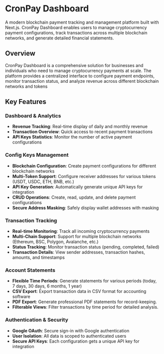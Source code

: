 # CronPay Dashboard

A modern blockchain payment tracking and management platform built with Next.js. CronPay Dashboard enables users to manage cryptocurrency payment configurations, track transactions across multiple blockchain networks, and generate detailed financial statements.

## Overview

CronPay Dashboard is a comprehensive solution for businesses and individuals who need to manage cryptocurrency payments at scale. The platform provides a centralized interface to configure payment endpoints, monitor transaction status, and analyze revenue across different blockchain networks and tokens

## Key Features

### Dashboard & Analytics
- **Revenue Tracking**: Real-time display of daily and monthly revenue
- **Transaction Overview**: Quick access to recent payment transactions
- **API Keys Statistics**: Monitor the number of active payment configurations

### Config Keys Management
- **Blockchain Configuration**: Create payment configurations for different blockchain networks
- **Multi-Token Support**: Configure receiver addresses for various tokens (USDT, USDC, ETH, BNB, etc.)
- **API Key Generation**: Automatically generate unique API keys for integration
- **CRUD Operations**: Create, read, update, and delete payment configurations
- **Secure Address Masking**: Safely display wallet addresses with masking

### Transaction Tracking
- **Real-time Monitoring**: Track all incoming cryptocurrency payments
- **Multi-Chain Support**: Support for multiple blockchain networks (Ethereum, BSC, Polygon, Avalanche, etc.)
- **Status Tracking**: Monitor transaction status (pending, completed, failed)
- **Transaction Details**: View sender addresses, transaction hashes, amounts, and timestamps

### Account Statements
- **Flexible Time Periods**: Generate statements for various periods (today, 7 days, 30 days, 6 months, 1 year)
- **CSV Export**: Export transaction data in CSV format for accounting software
- **PDF Export**: Generate professional PDF statements for record-keeping.
- **Filterable Views**: Filter transactions by time period for detailed analysis.

### Authentication & Security
- **Google OAuth**: Secure sign-in with Google authentication
- **User Isolation**: All data is scoped to authenticated users
- **Secure API Keys**: Each configuration gets a unique API key for integration
